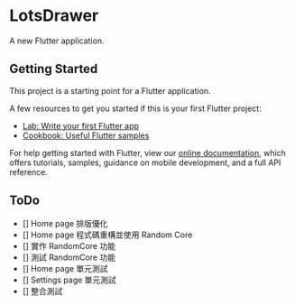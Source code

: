 # LotsDrawer

A new Flutter application.

## Getting Started

This project is a starting point for a Flutter application.

A few resources to get you started if this is your first Flutter project:

- [Lab: Write your first Flutter app](https://flutter.dev/docs/get-started/codelab)
- [Cookbook: Useful Flutter samples](https://flutter.dev/docs/cookbook)

For help getting started with Flutter, view our
[online documentation](https://flutter.dev/docs), which offers tutorials,
samples, guidance on mobile development, and a full API reference.

## ToDo
- [] Home page 排版優化
- [] Home page 程式碼重構並使用 Random Core
- [] 實作 RandomCore 功能
- [] 測試 RandomCore 功能
- [] Home page 單元測試
- [] Settings page 單元測試
- [] 整合測試
